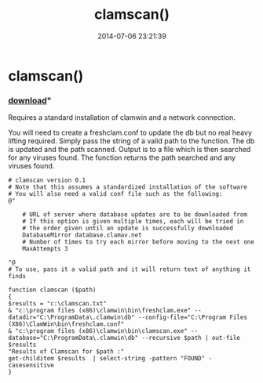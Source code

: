 ﻿---
pid:            5287
parent:         0
children:       
poster:         randal_hicks
title:          clamscan()
date:           2014-07-06 23:21:39
format:         posh
---

# clamscan()

### [download](5287.ps1)"

Requires a standard installation of clamwin and a network connection. 

You will need to create a freshclam.conf to update the db but no real heavy lifting required. Simply pass the string of a valid path to the function. The db is updated and the path scanned. Output is to a file which is then searched for any viruses found. The function returns the path searched and any viruses found. 

```posh
# clamscan version 0.1
# Note that this assumes a standardized installation of the software
# You will also need a valid conf file such as the following:
@"

    # URL of server where database updates are to be downloaded from
    # If this option is given multiple times, each will be tried in
    # the order given until an update is successfully downloaded
    DatabaseMirror database.clamav.net
    # Number of times to try each mirror before moving to the next one
    MaxAttempts 3

"@
# To use, pass it a valid path and it will return text of anything it finds

function clamscan ($path) 
{
$results = "c:\clamscan.txt"
& "c:\program files (x86)\clamwin\bin\freshclam.exe" --datadir="C:\ProgramData\.clamwin\db" --config-file="C:\Program Files (X86)\ClamWin\bin\freshclam.conf"
& "c:\program files (x86)\clamwin\bin\clamscan.exe" --database="C:\ProgramData\.clamwin\db" --recursive $path | out-file $results
"Results of Clamscan for $path :"
get-childitem $results  | select-string -pattern "FOUND" -casesensitive 
}

```
